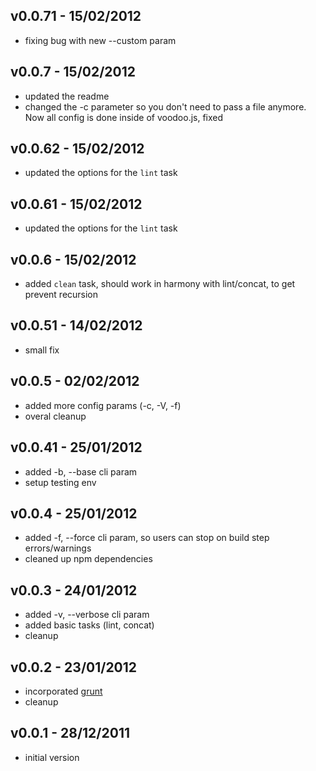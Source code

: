 ## v0.0.71 - 15/02/2012
* fixing bug with new --custom param

## v0.0.7 - 15/02/2012
* updated the readme
* changed the -c parameter so you don't need to pass a file anymore. Now all config is done inside of voodoo.js, fixed

## v0.0.62 - 15/02/2012
* updated the options for the `lint` task

## v0.0.61 - 15/02/2012
* updated the options for the `lint` task

## v0.0.6 - 15/02/2012
* added `clean` task, should work in harmony with lint/concat, to get prevent recursion

## v0.0.51 - 14/02/2012
* small fix

## v0.0.5 - 02/02/2012
* added more config params (-c, -V, -f)
* overal cleanup

## v0.0.41 - 25/01/2012
* added -b, --base <path> cli param
* setup testing env

## v0.0.4 - 25/01/2012
* added -f, --force cli param, so users can stop on build step errors/warnings
* cleaned up npm dependencies

## v0.0.3 - 24/01/2012
* added -v, --verbose cli param
* added basic tasks (lint, concat)
* cleanup

## v0.0.2 - 23/01/2012

* incorporated [grunt](https://github.com/cowboy/grunt)
* cleanup

## v0.0.1 - 28/12/2011

* initial version

